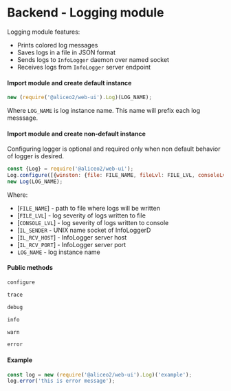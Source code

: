 # Backend - Logging module
Logging module features:
 * Prints colored log messages
 * Saves logs in a file in JSON format
 * Sends logs to `InfoLogger` daemon over named socket
 * Receives logs from `InfoLogger` server endpoint

#### Import module and create default instance
```js
new (require('@aliceo2/web-ui').Log)(LOG_NAME);
```

Where `LOG_NAME` is log instance name. This name will prefix each log messsage.

#### Import module and create non-default instance

Configuring logger is optional and required only when non default behavior of logger is desired.

```js
const {Log} = require('@aliceo2/web-ui');
Log.configure([{winston: {file: FILE_NAME, fileLvl: FILE_LVL, consoleLvl: CONSOLE_LVL}, infologger: {sender: IL_SENDER, host: IL_RCV_HOST, port: IL_RCV_PORT}}]);
new Log(LOG_NAME);
```

Where:
  * [`FILE_NAME`] - path to file where logs will be written
  * [`FILE_LVL`] - log severity of logs written to file
  * [`CONSOLE_LVL`] - log severity of logs written to console
  * [`IL_SENDER` - UNIX name socket of InfoLoggerD
  * [`IL_RCV_HOST`] - InfoLogger server host
  * [`IL_RCV_PORT`] - InfoLogger server port
  * `LOG_NAME` - log instance name


#### Public methods

```js
configure
```

```js
trace
```

```js
debug
```

```js
info
```

```js
warn
```

```js
error
```

#### Example
```js
const log = new (require('@aliceo2/web-ui').Log)('example');
log.error('this is error message');
```
